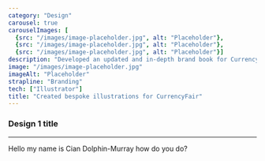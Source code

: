 ```yaml
---
category: "Design"
carousel: true
carouselImages: [
  {src: "/images/image-placeholder.jpg", alt: "Placeholder"}, 
  {src: "/images/image-placeholder.jpg", alt: "Placeholder"}, 
  {src: "/images/image-placeholder.jpg", alt: "Placeholder"}]
description: "Developed an updated and in-depth brand book for CurrencyFair, to improve consistency across the brand as we began to scale and enter more countries."
image: "/images/image-placeholder.jpg"
imageAlt: "Placeholder"
strapline: "Branding"
tech: ["Illustrator"]
title: "Created bespoke illustrations for CurrencyFair"
---
```


### Design 1 title

---

Hello my name is Cian Dolphin-Murray how do you do?
